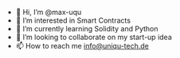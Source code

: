 - 👋 Hi, I’m @max-uqu
- 👀 I’m interested in Smart Contracts
- 🌱 I’m currently learning Solidity and Python
- 💞️ I’m looking to collaborate on my start-up idea
- 📫 How to reach me info@uniqu-tech.de

<!---
max-uqu/max-uqu is a ✨ special ✨ repository because its `README.md` (this file) appears on your GitHub profile.
You can click the Preview link to take a look at your changes.
--->
